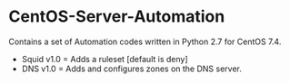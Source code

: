 # CentOS-Server-Automation

Contains a set of Automation codes written in Python 2.7 for CentOS 7.4.  
* Squid v1.0 = Adds a ruleset [default is deny]
* DNS v1.0 = Adds and configures zones on the DNS server.  
 
